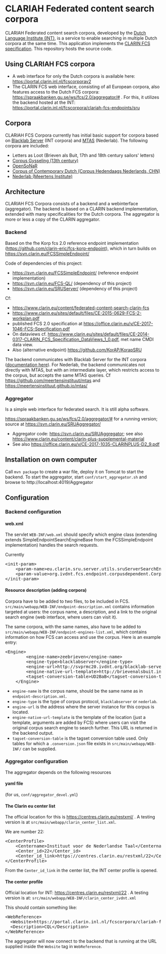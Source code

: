# CLARIAH Federated content search corpora
CLARIAH Federated content search corpora, developed by the [Dutch Language Institute (INT)](https://github.com/INL), is a service to enable searching in multiple Dutch corpora at the same time. This application implements the [CLARIN FCS specification](https://office.clarin.eu/v/CE-2017-1046-FCS-Specification.pdf). This repository hosts the source code.


## Using CLARIAH FCS corpora
* A web interface for only the Dutch corpora is available here: https://portal.clarin.inl.nl/fcscorporav2
* The CLARIN FCS web interface, consisting of all European corpora, also features access to the Dutch FCS corpora:  https://spraakbanken.gu.se/ws/fcs/2.0/aggregator/# . For this, it utilizes the backend hosted at the INT: https://portal.clarin.inl.nl/fcscorpora/clariah-fcs-endpoints/sru


## Corpora
CLARIAH FCS Corpora currently has initial basic support for corpora based on [Blacklab Server](https://inl.github.io/blacklab) (INT corpora) and [MTAS](https://meertensinstituut.github.io/mtas/) (Nederlab). The following corpora are included:
 * Letters as Loot (Brieven als Buit, 17th and 18th century sailors' letters)
 * [Corpus Gysseling (13th century)](http://gysseling.corpus.taalbanknederlands.inl.nl/gysseling/page/search)
 * [OpenSoNaR](https://portal.clarin.inl.nl/opensonar_frontend/opensonar/search)
 * [Corpus of Contemporary Dutch (Corpus Hedendaags Nederlands, CHN)](http://corpushedendaagsnederlands.inl.nl/)
 * [Nederlab (Meertens Institute)](https://www.nederlab.nl/onderzoeksportaal/?action=verkennen)


## Architecture
CLARIAH FCS Corpora consists of a backend and a webinterface (aggregator). The backend is based on a CLARIN backend implementation, extended with many specificalities for the Dutch corpora. The aggregator is more or less a copy of the CLARIN aggregator.

### Backend
Based on the fhe Korp fcs 2.0 reference endpoint implementation (https://github.com/clarin-eric/fcs-korp-endpoint), which in turn builds on https://svn.clarin.eu/FCSSimpleEndpoint/

Code of dependencies of this project:
* https://svn.clarin.eu/FCSSimpleEndpoint/ (reference endpoint implementation)  
* https://svn.clarin.eu/FCS-QL/ (dependency of this project)
* https://svn.clarin.eu/SRUServer/ (dependency of this project)


Cf:
* https://www.clarin.eu/content/federated-content-search-clarin-fcs
* https://www.clarin.eu/sites/default/files/CE-2015-0629-FCS-2-workplan.pdf
* published FCS 2.0 specification at https://office.clarin.eu/v/CE-2017-1046-FCS-Specification.pdf
* On dataviews cf. https://www.clarin.eu/sites/default/files/CE-2014-0317-CLARIN_FCS_Specification_DataViews_1_0.pdf, met name CMDI data view. 
* Also (alternative endpoint) https://github.com/KorAP/KorapSRU 


The backend communicates with Blacklab Server for the INT corpora ([documentation here](http://inl.github.io/BlackLab/blacklab-server-overview.html)). For Nederlab, the backend communicates not directly with MTAS, but with an intermediate layer, which restricts access to the corpus, but accepts the same MTAS queries. Cf https://github.com/meertensinstituut/mtas and https://meertensinstituut.github.io/mtas/

### Aggregator

Is a simple web interface for federated search. It is still alpha software.

https://spraakbanken.gu.se/ws/fcs/2.0/aggregator/# for a running version; source at https://svn.clarin.eu/SRUAggregator/

* Aggregator code: https://svn.clarin.eu/SRUAggregator; see also https://www.clarin.eu/content/clarin-plus-supplemental-material
* See also https://office.clarin.eu/v/CE-2017-1035-CLARINPLUS-D2_9.pdf
 
## Installation on own computer

Call `mvn package` to create a war file, deploy it on Tomcat to start the backend. To start the aggregator, start `conf/start_aggregator.sh` and browse to http://localhost:4019/Aggregator


## Configuration

### Backend configuration

#### web.xml

The servlet `WEB-INF/web.xml` should specify which engine class (extending extends SimpleEndpointSearchEngineBase from the FCSSimpleEndpoint implementation) handles the search requests.

Currently

<pre>
&lt;init-param>
	&lt;param-name>eu.clarin.sru.server.utils.sruServerSearchEngineClass&lt;/param-name>
	&lt;param-value>org.ivdnt.fcs.endpoint.corpusdependent.CorpusDependentEngine&lt;/param-value>
&lt;/init-param>
</pre>

#### Resource description (adding corpora)

Corpora have to be added to two files, to be included in FCS. `src/main/webapp/WEB-INF/endpoint-description.xml` contains information targeted at users: the corpus name, a description, and a link to the original search engine (web interface, where users can visit it).

The same corpora, with the same names, also have to be added to `src/main/webapp/WEB-INF/endpoint-engines-list.xml`, which contains information on how FCS can access and use the corpus. Here is an example entry:

<pre>
&lt;Engine>
		&lt;engine-name>zeebrieven&lt;/engine-name>
		&lt;engine-type>blacklabserver&lt;/engine-type>
		&lt;engine-url>http://svprmc20.ivdnt.org/blacklab-server/&lt;/engine-url>
		&lt;engine-native-url-template>http://brievenalsbuit.inl.nl/zeebrieven/page/search&lt;/engine-native-url-template>
		&lt;tagset-conversion-table>UD2BaB&lt;/tagset-conversion-table>
	&lt;/Engine>
</pre>

 * `engine-name` is the corpus name, should be the same name as in `endpoint-description.xml`.
 * `engine-type` is the type of corpus protocol, `blacklabserver` or `nederlab`.
 * `engine-url` is the address where the server instance for this corpus is located.
 * `engine-native-url-template` is the template of the location (just a template, arguments are added by FCS) where users can visit the original corpus search engine to search further. This URL is returned in the backend output.
 * `tagset-conversion-table` is the tagset conversion table used. Only tables for which a `.conversion.json` file exists in `src/main/webapp/WEB-INF/` can be supplied.
### Aggregator configuration
The aggregator depends on the following resources

#### yaml file 

(for us, `conf/aggregator_devel.yml`)

#### The Clarin eu center list 

The official location for this is https://centres.clarin.eu/restxml/ .
A testing version is at `src/main/webapp/clarin_center_list.xml`.

We are number 22:
<pre>
&lt;CenterProfile>
	&lt;Centername>Instituut voor de Nederlandse Taal&lt;/Centername>
	&lt;Center_id>22&lt;/Center_id>
	&lt;Center_id_link>https://centres.clarin.eu/restxml/22&lt;/Center_id_link>
&lt;/CenterProfile>
</pre>
From the `Center_id_link` in the center list, the INT center profile is opened.

#### The center profile 

Official location for INT:  https://centres.clarin.eu/restxml/22 .
A testing version is at: `src/main/webapp/WEB-INF/clarin_center_ivdnt.xml`

This should contain something like:

<pre>
&lt;WebReference>
  &lt;Website>https://portal.clarin.inl.nl/fcscorpora/clariah-fcs-endpoints/sru&lt;/Website>
  &lt;Description>CQL&lt;/Description>
&lt;/WebReference>
</pre>

The aggregator will now connect to the backend that is running at the URL supplied inside the `Website` tag in `WebReference`.
